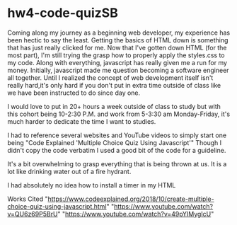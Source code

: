 # hw4-code-quizSB

Coming along my journey as a beginning web developer, my experience has been hectic to say the least. Getting the basics of HTML down is something that has just really clicked for me. Now that I've gotten down HTML (for the most part), I'm still trying the grasp how to properly apply the styles.css to my code. Along with everything, javascript has really given me a run for my money. Initially, javascript made me question becoming a software engineer all together. Until I realized the concept of web development itself isn't really hard,it's only hard if you don't put in extra time outside of class like we have been instructed to do since day one.

I would love to put in 20+ hours a week outside of class to study but with this cohort being 10-2:30 P.M. and work from 5-3:30 am Monday-Friday, it's much harder to dedicate the time I want to studies.

I had to reference several websites and YouTube videos to simply start
one being "Code Explained 'Multiple Choice Quiz Using Javascript'"
Though I didn't copy the code verbatim I used a good bit of the code for a guideline.

It's a bit overwhelming to grasp everything that is being thrown at us. It is a lot like drinking water out of a fire hydrant.

I had absolutely no idea how to install a timer in my HTML

Works Cited
"https://www.codeexplained.org/2018/10/create-multiple-choice-quiz-using-javascript.html"
"https://www.youtube.com/watch?v=QU6z69P5BrU"
"https://www.youtube.com/watch?v=49pYIMygIcU"
